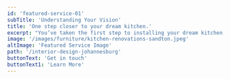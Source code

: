 ```yaml
---
id: 'featured-service-01'
subTitle: 'Understanding Your Vision'
title: 'One step closer to your dream kitchen.'
excerpt: "You’ve taken the first step to installing your dream kitchen,and cupboards. We are your kicthen renovation partner and we are here to assit you with your vision.Our design consultant will complete a needs analysis and will then suggest the most appropriate kitchen design, appliances, accessories and materials that will best suit you. The more information you give at this stage, the closer the initial design will be to what you really want. Designing parts of your kitchen is not just about the cupboards and appliances, it’s about the people who use it.Only by understanding you better can we create a kitchen which will allow you to express yourself in whichever way you choose. From design to installation, you can rest assured that your experience with Elengency Interiors will be second to none.We can change the style of your kitchen however you like.We understand that everyone’s needs and wants are different, and that’s why we offer a free consultation to discuss your specific requirements and provide you with a detailed quote. There is no obligation to proceed with our services, but we’re confident that you’ll be impressed with what we offer. "
image: '/images/furniture/kitchen-renovations-sandton.jpeg'
altImage: 'Featured Service Image'
path: '/interior-design-johannesburg'
buttonText: 'Get in touch'
buttonText1: 'Learn More'
---
```

